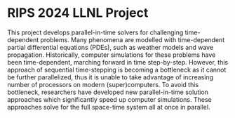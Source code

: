 # RIPS 2024 LLNL Project

This project develops parallel-in-time solvers for challenging time-dependent problems. Many phenomena are modelled with time-dependent partial differential equations (PDEs), such as weather models and wave propagation. Historically, computer simulations for these problems have been time-dependent, marching forward in time step-by-step. However, this approach of sequential time-stepping is becoming a bottleneck as it cannot be further parallelized, thus it is unable to take advantage of increasing number of processors on modern (super)computers. To avoid this bottleneck, researchers have developed new parallel-in-time solution approaches which significantly speed up computer simulations. These approaches solve for the full space-time system all at once in parallel.

